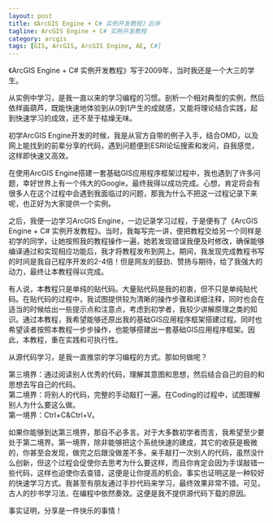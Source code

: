 ```yaml
---
layout: post
title: 《ArcGIS Engine + C# 实例开发教程》后序
tagline: ArcGIS Engine + C# 实例开发教程
category: arcgis
tags: [GIS, ArcGIS, ArcGIS Engine, AE, C#]
---
```


《ArcGIS Engine + C# 实例开发教程》写于2009年，当时我还是一个大三的学生。

从实例中学习，是我一直以来的学习编程的习惯。剖析一个相对典型的实例，然后依样画葫芦，既能快速地体验到从0到1产生的成就感，又能将理论结合实践，起到快速学习的成效，还不至于枯燥无味。

初学ArcGIS Engine开发的时候，我是从官方自带的例子入手，结合OMD，以及网上能找到的前辈分享的代码，遇到问题便到ESRI论坛搜索和发问，自我感觉，这样即快速又高效。

在使用ArcGIS Engine搭建一套基础GIS应用程序框架过程中，我也遇到了许多问题，幸好世界上有一个伟大的Google，最终我得以成功完成。心想，肯定将会有很多人在这个过程中会遇到我面临过的问题，那我为什么不把这一过程记录下来呢，也正好为大家提供一个实例。

之后，我便一边学习ArcGIS Engine，一边记录学习过程，于是便有了《ArcGIS Engine + C# 实例开发教程》。当时，我每写完一讲，便把教程交给另一个同样是初学的同学，让她按照我的教程操作一遍，她若发现错误我便及时修改，确保能够编译通过和实现相应功能后，我才将教程发布到网上。期间，我发现完成教程书写的时间是我自己程序开发的2-4倍！但是网友的鼓劲、赞扬与期待，给了我强大的动力，最终让本教程得以完成。

有人说，本教程只是单纯的贴代码。大量贴代码是我的初衷，但不只是单纯贴代码。在贴代码的过程中，我试图提供较为清晰的操作步骤和详细注释，同时也会在适当的时候给出一些提示点和注意点，考虑到初学者，我较少讲解原理之类的知识。通过本教程，我希望能够还原出我的基础GIS应用程序框架搭建过程。同时也希望读者按照本教程一步步操作，也能够搭建出一套基础GIS应用程序框架。因此，本教程，重在实践和可执行性。

从源代码学习，是我一直推崇的学习编程的方式。那如何做呢？  

第三境界：通过阅读别人优秀的代码，理解其意图和思想，然后结合自己的目的和思想去写自己的代码。  
第二境界：将别人的代码，完整的手动敲打一遍。在Coding的过程中，试图理解别人为什么要这么做。  
第一境界：Ctrl+C&Ctrl+V。  

如果你能够到达第三境界，那自不必多言。对于大多数初学者而言，我希望至少要处于第二境界。第一境界，除非能够把这个系统快速的建成，其它的收获是极微的，你甚至会发现，做完之后跟没做差不多。亲手敲打一次别人的代码，虽然没什么创新，但这个过程会促使你去思考为什么要这样，而且你肯定会因为手误敲错一些代码，这样也迫使你去查错，这便是让你提高的机会。事实也证明这是一种较好的快速学习方式。我甚至有朋友通过手抄代码来学习，最终效果非常不错。可见，古人的抄书学习法，在编程中依然奏效。这便是我不提供源代码下载的原因。

事实证明，分享是一件快乐的事情！
